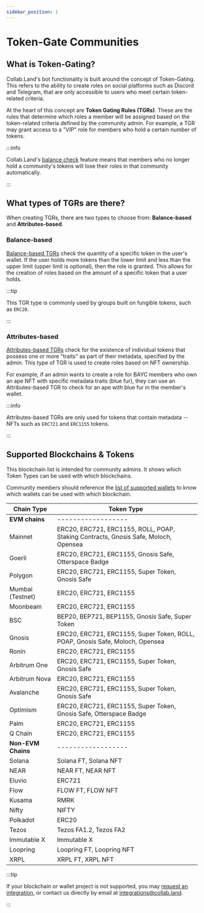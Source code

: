 ```yaml
---
sidebar_position: 1
---
```


# Token-Gate Communities

## What is Token-Gating?

Collab.Land's bot functionality is built around the concept of Token-Gating. This refers to the ability to create roles on social platforms such as Discord and Telegram, that are only accessible to users who meet certain token-related criteria.

At the heart of this concept are **Token Gating Rules (TGRs)**. These are the rules that determine which roles a member will be assigned based on the token-related criteria defined by the community admin. For example, a TGR may grant access to a "VIP" role for members who hold a certain number of tokens.

:::info

Collab.Land's [balance check](../command-center/bot-config/balance-check) feature means that members who no longer hold a community's tokens will lose their roles in that community automatically.

:::

## What types of TGRs are there?

When creating TGRs, there are two types to choose from: **Balance-based** and **Attributes-based**.

### Balance-based

[Balance-based TGRs](../command-center/create-a-tgr/how-to-create-a-tgr#create-a-balance-based-tgr) check the quantity of a specific token in the user's wallet. If the user holds more tokens than the lower limit and less than the upper limit (upper limit is optional), then the role is granted. This allows for the creation of roles based on the amount of a specific token that a user holds.

:::tip

This TGR type is commonly used by groups built on fungible tokens, such as `ERC20`.

:::

### Attributes-based

[Attributes-based TGRs](../command-center/create-a-tgr/how-to-create-a-tgr#create-a-metadata-based-tgr) check for the existence of individual tokens that possess one or more "traits" as part of their metadata, specified by the admin. This type of TGR is used to create roles based on NFT ownership.

For example, if an admin wants to create a role for BAYC members who own an ape NFT with specific metadata traits (blue fur), they can use an Attributes-based TGR to check for an ape with blue fur in the member's wallet.

:::info

Attributes-based TGRs are only used for tokens that contain metadata -- NFTs such as `ERC721` and `ERC1155` tokens.

:::

## Supported Blockchains & Tokens

This blockchain list is intended for community admins. It shows which Token Types can be used with which blockchains.

Community members should reference the [list of supported wallets](../wallets/verify-your-wallet#supported-wallets) to know which wallets can be used with which blockchain.

| Chain Type       | Token Type                                                                          |
|------------------|-------------------------------------------------------------------------------------|
| **EVM chains**   |               ------------------                                                    |
| Mainnet          | ERC20, ERC721, ERC1155, ROLL, POAP, Staking Contracts, Gnosis Safe, Moloch, Opensea |
| Goerli           | ERC20, ERC721, ERC1155, Gnosis Safe, Otterspace Badge                               |
| Polygon          | ERC20, ERC721, ERC1155, Super Token, Gnosis Safe                                    |
| Mumbai (Testnet) | ERC20, ERC721, ERC1155                                                              |
| Moonbeam         | ERC20, ERC721, ERC1155                                                              |
| BSC              | BEP20, BEP721, BEP1155, Gnosis Safe, Super Token                                    |
| Gnosis           | ERC20, ERC721, ERC1155, Super Token, ROLL, POAP, Gnosis Safe, Moloch, Opensea       |
| Ronin            | ERC20, ERC721, ERC1155                                                              |
| Arbitrum One     | ERC20, ERC721, ERC1155, Super Token, Gnosis Safe                                    |
| Arbitrum Nova    | ERC20, ERC721, ERC1155                                                              |
| Avalanche        | ERC20, ERC721, ERC1155, Super Token, Gnosis Safe                                    |
| Optimism         | ERC20, ERC721, ERC1155, Super Token, Gnosis Safe, Otterspace Badge                  |
| Palm             | ERC20, ERC721, ERC1155                                                              |
| Q Chain          | ERC20, ERC721, ERC1155                                                              |
| **Non-EVM Chains**     | ------------------                                                            |
| Solana           | Solana FT, Solana NFT                                                               |
| NEAR             | NEAR FT, NEAR NFT                                                                   |
| Eluvio           | ERC721                                                                              |
| Flow             | FLOW FT, FLOW NFT                                                                   |
| Kusama           | RMRK                                                                                |
| Nifty            | NIFTY                                                                               |
| Polkadot         | ERC20                                                                               |
| Tezos            | Tezos FA1.2, Tezos FA2                                                              |
| Immutable X      | Immutable X                                                                         |
| Loopring         | Loopring FT, Loopring NFT                                                           |
| XRPL             | XRPL FT, XRPL NFT                                                                   |

:::tip

If your blockchain or wallet project is not supported, you may [request an integration](https://bit.ly/3HzRmnA), or contact us directly by email at [integrations@collab.land](mailto:integrations@collab.land).

:::
